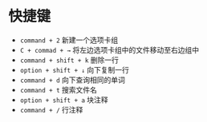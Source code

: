 # 快捷键
- `command + 2` 新建一个选项卡组
- `C + commad + →` 将左边选项卡组中的文件移动至右边组中
- `command + shift + k` 删除一行
- `option + shift + ↓` 向下复制一行
- `command + d` 向下查询相同的单词
- `command + t` 搜索文件名
- `option + shift + a` 块注释
- `command + /` 行注释